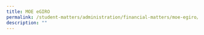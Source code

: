 ```yaml
---
title: MOE eGIRO
permalink: /student-matters/administration/financial-matters/moe-egiro/
description: ""
---
```


